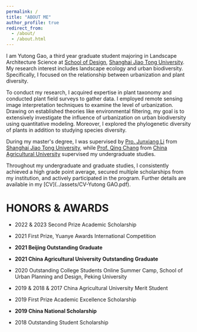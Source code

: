 ```yaml
---
permalink: /
title: "ABOUT ME"
author_profile: true
redirect_from: 
  - /about/
  - /about.html
---
```


I am Yutong Gao, a third year graduate student majoring in Landscape Architecture Science at [School of Design](https://designschool.sjtu.edu.cn/), [Shanghai Jiao Tong University](https://en.sjtu.edu.cn/). My research interest includes landscape ecology and urban biodiversity. Specifically, I focused on the relationship between urbanization and plant diversity. 

To conduct my research, I acquired expertise in plant taxonomy and conducted plant field surveys to gather data. I employed remote sensing image interpretation techniques to examine the level of urbanization. Drawing on established theories like environmental filtering, my goal is to extensively investigate the influence of urbanization on urban biodiversity using quantitative modeling. Moreover, I explored the phylogenetic diversity of plants in addition to studying species diversity.

During my master's degree, I was supervised by [Pro.  Junxiang Li](https://designschool.sjtu.edu.cn/teacher/31104c124abec4f853ad19c8530ab586/professor/detail/5ed06355ead9bc12b4a54115) from [Shanghai Jiao Tong University](https://en.sjtu.edu.cn/), while [Prof. Qing Chang](https://yyxy.cau.edu.cn/art/2018/2/21/art_29675_42.html)  from [China Agricultural University](https://en.cau.edu.cn/) supervised my undergraduate studies.

Throughout my undergraduate and graduate studies, I consistently achieved a high grade point average, secured multiple scholarships from my institution, and actively participated in the program. Further details are available in my [CV](../assets/CV-Yutong GAO.pdf).


HONORS & AWARDS
======

 * 2022 & 2023   Second Prize Academic Scholarship

 * 2021    First Prize, Yuanye Awards International Competition

 * **2021    Beijing Outstanding Graduate**

 * **2021    China Agricultural University Outstanding Graduate**

 * 2020    Outstanding College Students Online Summer Camp, School of Urban Planning and Design, Peking University

 * 2019 & 2018 & 2017    China Agricultural University Merit Student

 * 2019    First Prize Academic Excellence Scholarship

 * **2019    China National Scholarship**

 * 2018    Outstanding Student Scholarship

